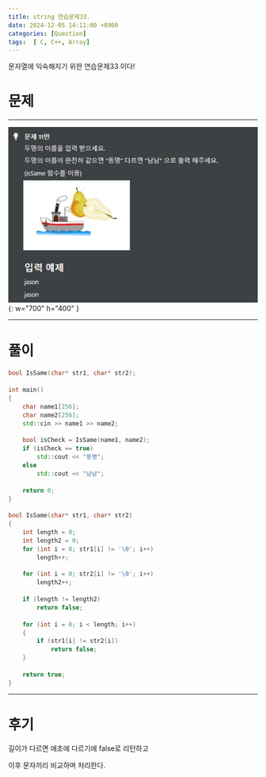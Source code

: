 ```yaml
---
title: string 연습문제33.
date: 2024-12-05 14:11:00 +0900
categories: [Question]  
tags:  [ C, C++, Array]
---
```


문자열에 익숙해지기 위한 연습문제33 이다!

# 문제   
---------------------------------------
![Desktop View](/assets/img/string27.png){: w="700" h="400" }

---------------------------------------

# 풀이

```c++
bool IsSame(char* str1, char* str2);

int main()
{
    char name1[256];
    char name2[256];
    std::cin >> name1 >> name2;
    
    bool isCheck = IsSame(name1, name2);
    if (isCheck == true)
        std::cout << "동명";
    else
        std::cout << "남남";
    
    return 0;
}

bool IsSame(char* str1, char* str2)
{
    int length = 0;
    int length2 = 0;
    for (int i = 0; str1[i] != '\0'; i++)
        length++;
    
    for (int i = 0; str2[i] != '\0'; i++)
        length2++;
    
    if (length != length2)
        return false;
    
    for (int i = 0; i < length; i++)
    {
        if (str1[i] != str2[i])
            return false;
    }
    
    return true;
}
```
---------------------------------------

# 후기

길이가 다르면 애초에 다르기에 false로 리턴하고

이후 문자끼리 비교하며 처리한다.
